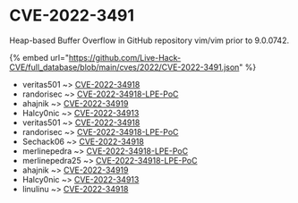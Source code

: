 # CVE-2022-3491

Heap-based Buffer Overflow in GitHub repository vim/vim prior to 9.0.0742.

{% embed url="https://github.com/Live-Hack-CVE/full_database/blob/main/cves/2022/CVE-2022-3491.json" %}


* veritas501 ~> [CVE-2022-34918](https://www.alice-snow.ru/2022/database/cve-2022-3491/cve-2022-34918-veritas501)
* randorisec ~> [CVE-2022-34918-LPE-PoC](https://www.alice-snow.ru/2022/database/cve-2022-3491/cve-2022-34918-lpe-poc-randorisec)
* ahajnik ~> [CVE-2022-34919](https://www.alice-snow.ru/2022/database/cve-2022-3491/cve-2022-34919-ahajnik)
* Halcy0nic ~> [CVE-2022-34913](https://www.alice-snow.ru/2022/database/cve-2022-3491/cve-2022-34913-halcy0nic)
* veritas501 ~> [CVE-2022-34918](https://www.alice-snow.ru/2022/database/cve-2022-3491/cve-2022-34918-veritas501)
* randorisec ~> [CVE-2022-34918-LPE-PoC](https://www.alice-snow.ru/2022/database/cve-2022-3491/cve-2022-34918-lpe-poc-randorisec)
* Sechack06 ~> [CVE-2022-34918](https://www.alice-snow.ru/2022/database/cve-2022-3491/cve-2022-34918-sechack06)
* merlinepedra ~> [CVE-2022-34918-LPE-PoC](https://www.alice-snow.ru/2022/database/cve-2022-3491/cve-2022-34918-lpe-poc-merlinepedra)
* merlinepedra25 ~> [CVE-2022-34918-LPE-PoC](https://www.alice-snow.ru/2022/database/cve-2022-3491/cve-2022-34918-lpe-poc-merlinepedra25)
* ahajnik ~> [CVE-2022-34919](https://www.alice-snow.ru/2022/database/cve-2022-3491/cve-2022-34919-ahajnik)
* Halcy0nic ~> [CVE-2022-34913](https://www.alice-snow.ru/2022/database/cve-2022-3491/cve-2022-34913-halcy0nic)
* linulinu ~> [CVE-2022-34918](https://www.alice-snow.ru/2022/database/cve-2022-3491/cve-2022-34918-linulinu)